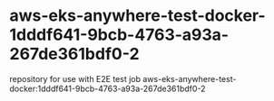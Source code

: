 # aws-eks-anywhere-test-docker-1dddf641-9bcb-4763-a93a-267de361bdf0-2
repository for use with E2E test job aws-eks-anywhere-test-docker:1dddf641-9bcb-4763-a93a-267de361bdf0-2
